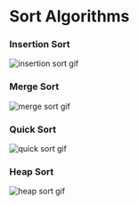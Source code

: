 # Sort Algorithms

### Insertion Sort

![insertion sort gif](https://upload.wikimedia.org/wikipedia/commons/2/25/Insertion_sort_animation.gif)

### Merge Sort

![merge sort gif](https://upload.wikimedia.org/wikipedia/commons/c/c5/Merge_sort_animation2.gif)

### Quick Sort

![quick sort gif](https://upload.wikimedia.org/wikipedia/en/f/f7/Quick_sort_animation.gif)

### Heap Sort

![heap sort gif](https://www.ime.usp.br/~pf/algoritmos/aulas/img/Heapsort-github.gif)